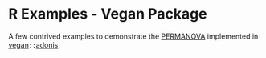 # R Examples - Vegan Package

A few contrived examples to demonstrate the [PERMANOVA] implemented in
[vegan]`::`[adonis].

[PERMANOVA]: https://en.wikipedia.org/wiki/Permutational_analysis_of_variance
[vegan]: https://cran.r-project.org/web/packages/vegan/vegan.pdf
[adonis]: https://www.rdocumentation.org/packages/vegan/versions/2.4-2/topics/adonis
